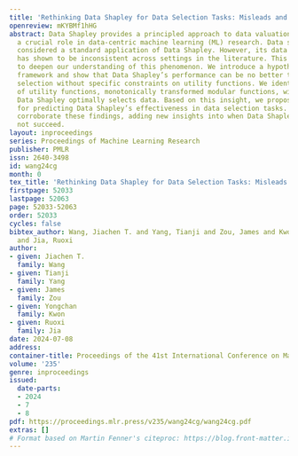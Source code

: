 ```yaml
---
title: 'Rethinking Data Shapley for Data Selection Tasks: Misleads and Merits'
openreview: mKYBMf1hHG
abstract: Data Shapley provides a principled approach to data valuation and plays
  a crucial role in data-centric machine learning (ML) research. Data selection is
  considered a standard application of Data Shapley. However, its data selection performance
  has shown to be inconsistent across settings in the literature. This study aims
  to deepen our understanding of this phenomenon. We introduce a hypothesis testing
  framework and show that Data Shapley’s performance can be no better than random
  selection without specific constraints on utility functions. We identify a class
  of utility functions, monotonically transformed modular functions, within which
  Data Shapley optimally selects data. Based on this insight, we propose a heuristic
  for predicting Data Shapley’s effectiveness in data selection tasks. Our experiments
  corroborate these findings, adding new insights into when Data Shapley may or may
  not succeed.
layout: inproceedings
series: Proceedings of Machine Learning Research
publisher: PMLR
issn: 2640-3498
id: wang24cg
month: 0
tex_title: 'Rethinking Data Shapley for Data Selection Tasks: Misleads and Merits'
firstpage: 52033
lastpage: 52063
page: 52033-52063
order: 52033
cycles: false
bibtex_author: Wang, Jiachen T. and Yang, Tianji and Zou, James and Kwon, Yongchan
  and Jia, Ruoxi
author:
- given: Jiachen T.
  family: Wang
- given: Tianji
  family: Yang
- given: James
  family: Zou
- given: Yongchan
  family: Kwon
- given: Ruoxi
  family: Jia
date: 2024-07-08
address:
container-title: Proceedings of the 41st International Conference on Machine Learning
volume: '235'
genre: inproceedings
issued:
  date-parts:
  - 2024
  - 7
  - 8
pdf: https://proceedings.mlr.press/v235/wang24cg/wang24cg.pdf
extras: []
# Format based on Martin Fenner's citeproc: https://blog.front-matter.io/posts/citeproc-yaml-for-bibliographies/
---
```

